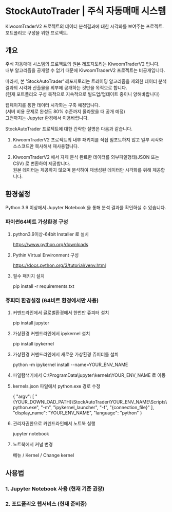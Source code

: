 # StockAutoTrader | 주식 자동매매 시스템

KiwoomTraderV2 프로젝트의 데이터 분석결과에 대한 시각화를 보여주는 프로젝트.  
포트폴리오 구성을 위한 프로젝트.


<!-- ############################################################ -->

## 개요

주식 자동매매 시스템의 프로젝트의 원본 레포지토리는 KiwoomTraderV2 입니다.  
내부 알고리즘을 공개할 수 없기 때문에 KiwoomTraderV2 프로젝트는 비공개입니다. 

따라서, 본 'StockAutoTrader' 레포지토리는 트레이딩 알고리즘을 제외한 데이터 분석 결과의 시각화 산출물을 외부에 공개하는 것만을 목적으로 합니다.  
(현재 포트폴리오 구성 목적으로 지속적으로 빌드업/업데이트 중이니 양해바랍니다)

웹페이지를 통한 데이터 시각화는 구축 예정입니다.  
(서버 비용 문제로 완성도 80% 수준까지 올라왔을 때 공개 예정)  
그전까지는 Jupyter 환경에서 이용바랍니다.


StockAutoTrader 프로젝트에 대한 간략한 설명은 다음과 같습니다.

1. KiwoomTraderV2 프로젝트의 내부 패키지를 직접 임포트하지 않고 일부 시각화 소스코드만 복사해서 재사용합니다.

2. KiwoomTraderV2 에서 자제 분석 완료한 데이터를 외부파일형태(JSON 또는 CSV) 로 변환하여 제공합니다.  
원본 데이터는 제공하지 않으며 분석하여 재생성된 데이터만 시각화를 위해 제공합니다.



<!-- ############################################################ -->

## 환경설정

Python 3.9 이상에서 Jupyter Notebook 을 통해 분석 결과를 확인하실 수 있습니다. 

### 파이썬64비트 가상환경 구성

1. python3.9이상-64bit Installer 로 설치

    https://www.python.org/downloads

2. Pythin Virtual Environment 구성

    https://docs.python.org/3/tutorial/venv.html

3. 필수 패키지 설치

    pip install -r requirements.txt




### 쥬피터 환경설정 (64비트 환경에서만 사용)

1. 커멘드라인에서 글로벌환경에서 한번만 쥬피터 설치

    pip install jupyter

2. 가상환경 커멘드라인에서 ipykernel 설치

    pip install ipykernel

3. 가상환경 커멘드라인에서 새로운 가상환경 쥬피터를 설치

    python -m ipykernel install --name=YOUR_ENV_NAME

4. 파일탐색기에서 C:\ProgramData\jupyter\kernels\YOUR_ENV_NAME 로 이동

5. kernels.json 파일에서  python.exe 경로 수정

    {
        "argv": [
            "{YOUR_DOWNLOAD_PATH}\\StockAutoTrader\\YOUR_ENV_NAME\\Scripts\\python.exe",
            "-m",
            "ipykernel_launcher",
            "-f",
            "{connection_file}"
        ],
        "display_name": "YOUR_ENV_NAME",
        "language": "python"
    }

6. 관리자권한으로 커멘드라인에서 노트북 실행

    jupyter notebook

7. 노트북에서 커널 변경

    메뉴 / Kernel / Change kernel


<!-- ############################################################ -->

## 사용법 

### 1. Jupyter Notebook 사용 (현재 기준 권장)


### 2. 포트폴리오 웹서비스 (현재 준비중)

